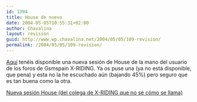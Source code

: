 ```yaml
---
id: 1394
title: House de nuevo
date: 2004-05-05T10:55:31+02:00
author: Chavalina
layout: revision
guid: http://www.wp.chavalina.net/2004/05/05/109-revision/
permalink: /2004/05/05/109-revision/
---
```

<a href="http://www.poppermania.com/gayadas/Dj.Dario.House.Session.Puerto.de.la.Cruz.Tenerife.mp3" target="_blank">Aqu&iacute;</a> tenéis disponible una nueva sesi&oacute;n de House de la mano del usuario de los foros de Gsmspain <span class="alguien">X-RIDING</span>. Ya os puse una (ya no está disponible, que pena) y esta no la he escuchado a&uacute;n (bajando 45%) pero seguro que es tan buena como la otra.

<a href="http://www.poppermania.com/gayadas/Dj.Dario.House.Session.Puerto.de.la.Cruz.Tenerife.mp3" target="_blank">Nueva sesi&oacute;n House (del colega de <span class="alguien">X-RIDING</span> que no sé c&oacute;mo se llama)</a>